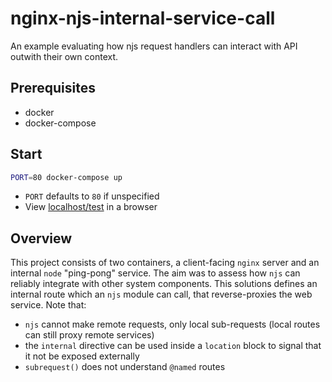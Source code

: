 # nginx-njs-internal-service-call

An example evaluating how njs request handlers can interact with API outwith 
their own context.

## Prerequisites

-   docker
-   docker-compose

## Start

```sh
PORT=80 docker-compose up
```

-   `PORT` defaults to `80` if unspecified
-   View [localhost/test](http://localhost/test) in a browser

## Overview

This project consists of two containers, a client-facing `nginx` server and
an internal `node` "ping-pong" service. The aim was to assess how `njs` can
reliably integrate with other system components. This solutions defines an
internal route which an `njs` module can call, that reverse-proxies the
web service. Note that:

-   `njs` cannot make remote requests, only local sub-requests
    (local routes can still proxy remote services)
-   the `internal` directive can be used inside a `location` block to signal
    that it not be exposed externally
-   `subrequest()` does not understand `@named` routes

